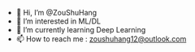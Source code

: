 - 👋 Hi, I’m @ZouShuHang
- 👀 I’m interested in ML/DL
- 🌱 I’m currently learning Deep Learning
- 📫 How to reach me : zoushuhang12@outlook.com

<!---
ZouShuHang/ZouShuHang is a ✨ special ✨ repository because its `README.md` (this file) appears on your GitHub profile.
You can click the Preview link to take a look at your changes.
--->
